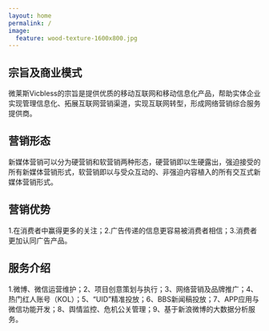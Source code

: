 ```yaml
---
layout: home
permalink: /
image:
  feature: wood-texture-1600x800.jpg
---
```


<div class="tiles">

<div class="tile">
  <h2 class="post-title">宗旨及商业模式</h2>
  <p class="post-excerpt">微莱斯Vicbless的宗旨是提供优质的移动互联网和移动信息化产品，帮助实体企业实现管理信息化、拓展互联网营销渠道，实现互联网转型，形成网络营销综合服务提供商。</p>
</div><!-- /.tile -->

<div class="tile">
  <h2 class="post-title">营销形态</h2>
  <p class="post-excerpt">新媒体营销可以分为硬营销和软营销两种形态，硬营销即以生硬露出，强迫接受的所有新媒体营销形式，软营销即以与受众互动的、非强迫内容植入的所有交互式新媒体营销形式。</p>
</div><!-- /.tile -->

<div class="tile">
  <h2 class="post-title">营销优势</h2>
  <p class="post-excerpt">1.在消费者中赢得更多的关注；2.广告传递的信息更容易被消费者相信；3.消费者更加认同广告产品。 </p>
</div><!-- /.tile -->

<div class="tile">
  <h2 class="post-title">服务介绍</h2>
  <p class="post-excerpt">1.微博、微信运营维护；2、项目创意策划与执行；3、网络营销及品牌推广；4、热门红人账号（KOL）；5、“UID”精准投放；6、BBS新闻稿投放；7、APP应用与微信功能开发；8、舆情监控、危机公关管理；9、基于新浪微博的大数据分析服务。</p>
  <!--
  <a href="http://bourbon.io">Bourbon</a>, <a href="http://neat.bourbon.io/">Neat</a>, and <a href="http://github.com/octopress/octopress">Octopress</a> to help build and deploy your site with ease.</p>
  -->
</div><!-- /.tile -->

</div><!-- /.tiles -->